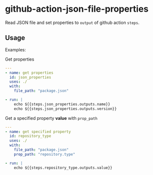 # github-action-json-file-properties

Read JSON file and set properties to `output` of github action `steps`.

## Usage

Examples:

Get properties

```yaml
---
- name: get properties
  id: json_properties
  uses: ./
  with:
    file_path: "package.json"

- run: |
    echo ${{steps.json_properties.outputs.name}}
    echo ${{steps.json_properties.outputs.version}}
```

Get a specified property **value** with `prop_path`

```yaml
---
- name: get specified property
  id: repository_type
  uses: ./
  with:
    file_path: "package.json"
    prop_path: "repository.type"

- run: |
    echo ${{steps.repository_type.outputs.value}}
```
